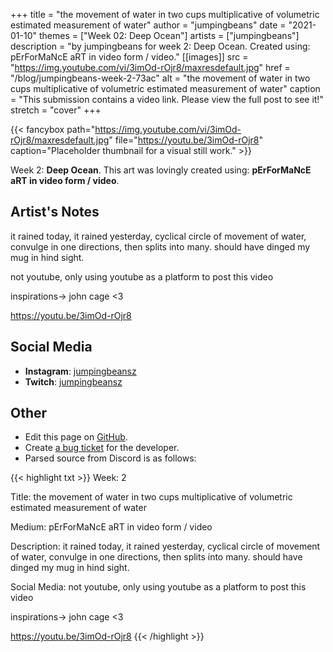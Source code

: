 +++
title =       "the movement of water in two cups multiplicative of volumetric estimated measurement of water"
author =      "jumpingbeans"
date =        "2021-01-10"
themes =      ["Week 02: Deep Ocean"]
artists =     ["jumpingbeans"]
description = "by jumpingbeans for week 2: Deep Ocean. Created using: pErForMaNcE aRT in video form / video."
[[images]]
      src = "https://img.youtube.com/vi/3imOd-rOjr8/maxresdefault.jpg"
      href = "/blog/jumpingbeans-week-2-73ac"
      alt = "the movement of water in two cups multiplicative of volumetric estimated measurement of water"
      caption = "This submission contains a video link. Please view the full post to see it!"
      stretch = "cover"
+++

{{< fancybox path="https://img.youtube.com/vi/3imOd-rOjr8/maxresdefault.jpg" file="https://youtu.be/3imOd-rOjr8" caption="Placeholder thumbnail for a visual still work." >}}


Week 2: **Deep Ocean**. This art was lovingly created using: **pErForMaNcE aRT in video form / video**.

## Artist's Notes

it rained today, it rained yesterday, cyclical circle of movement of water, convulge in one directions, then splits into many. should have dinged my mug in hind sight. 

not youtube, only using youtube as a platform to post this video

inspirations-> john cage <3

https://youtu.be/3imOd-rOjr8

## Social Media

- **Instagram**: <a href='https://instagram.com/jumpingbeansz' target='_blank'>jumpingbeansz</a>
- **Twitch**: <a href='https://twitch.tv/jumpingbeansz' target='_blank'>jumpingbeansz</a>

## Other

- Edit this page on [GitHub](https://github.com/teaminkling/web-refresh/edit/main/content/blog/jumpingbeans-week-2-73ac.md).
- Create [a bug ticket](https://github.com/teaminkling/web-refresh/issues/new?assignees=&labels=bug&template=problem-report.md&title=) for the developer.
- Parsed source from Discord is as follows:

{{< highlight txt >}}
Week: 2

Title: the movement of water in two cups multiplicative of volumetric estimated measurement of water

Medium: pErForMaNcE aRT in video form / video 

Description: it rained today, it rained yesterday, cyclical circle of movement of water, convulge in one directions, then splits into many. should have dinged my mug in hind sight. 

Social Media: not youtube, only using youtube as a platform to post this video

inspirations-> john cage <3

https://youtu.be/3imOd-rOjr8
{{< /highlight >}}